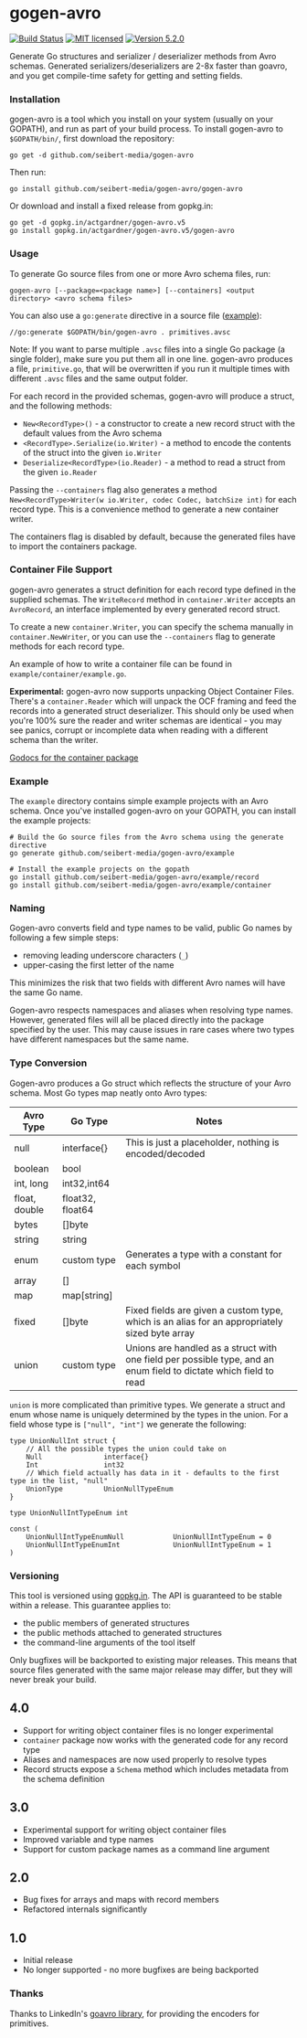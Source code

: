 gogen-avro
===

[![Build Status](https://travis-ci.org/actgardner/gogen-avro.svg?branch=master)](https://travis-ci.org/actgardner/gogen-avro)
[![MIT licensed](https://img.shields.io/badge/license-MIT-blue.svg)](https://raw.githubusercontent.com/actgardner/gogen-avro/master/LICENSE)
[![Version 5.2.0](https://img.shields.io/badge/version-5.2.0-lightgrey.svg)](https://gopkg.in/actgardner/gogen-avro.v5)

Generate Go structures and serializer / deserializer methods from Avro schemas. Generated serializers/deserializers are 2-8x faster than goavro, and you get compile-time safety for getting and setting fields.

### Installation

gogen-avro is a tool which you install on your system (usually on your GOPATH), and run as part of your build process. To install gogen-avro to `$GOPATH/bin/`, first download the repository:

```
go get -d github.com/seibert-media/gogen-avro
```

Then run:

```
go install github.com/seibert-media/gogen-avro/gogen-avro
```

Or download and install a fixed release from gopkg.in:

```
go get -d gopkg.in/actgardner/gogen-avro.v5
go install gopkg.in/actgardner/gogen-avro.v5/gogen-avro
```

### Usage

To generate Go source files from one or more Avro schema files, run:

```
gogen-avro [--package=<package name>] [--containers] <output directory> <avro schema files>
```

You can also use a `go:generate` directive in a source file ([example](https://github.com/seibert-media/gogen-avro/blob/master/test/primitive/schema_test.go)):

```
//go:generate $GOPATH/bin/gogen-avro . primitives.avsc
```

Note: If you want to parse multiple `.avsc` files into a single Go package (a single folder), make sure you put them all in one line. gogen-avro produces a file, `primitive.go`, that will be overwritten if you run it multiple times with different `.avsc` files and the same output folder.

For each record in the provided schemas, gogen-avro will produce a struct, and the following methods:

- `New<RecordType>()` - a constructor to create a new record struct with the default values from the Avro schema
- `<RecordType>.Serialize(io.Writer)` - a method to encode the contents of the struct into the given `io.Writer`
- `Deserialize<RecordType>(io.Reader)` - a method to read a struct from the given `io.Reader`

Passing the `--containers` flag also generates a method `New<RecordType>Writer(w io.Writer, codec Codec, batchSize int)` for each record type.
This is a convenience method to generate a new container writer.

The containers flag is disabled by default, because the generated files have to import the containers package. 

### Container File Support

gogen-avro generates a struct definition for each record type defined in the supplied schemas. 
The `WriteRecord` method in `container.Writer` accepts an `AvroRecord`, an interface implemented by every generated record struct.

To create a new `container.Writer`, you can specify the schema manually in `container.NewWriter`, or you can use the `--containers` flag to generate methods for each record type. 

An example of how to write a container file can be found in `example/container/example.go`.

**Experimental:** gogen-avro now supports unpacking Object Container Files. There's a `container.Reader` which will unpack the OCF framing and feed the records into a generated struct deserializer. This should only be used when you're 100% sure the reader and writer schemas are identical - you may see panics, corrupt or incomplete data when reading with a different schema than the writer.

[Godocs for the container package](https://godoc.org/github.com/seibert-media/gogen-avro/container)

### Example

The `example` directory contains simple example projects with an Avro schema. Once you've installed gogen-avro on your GOPATH, you can install the example projects:

```
# Build the Go source files from the Avro schema using the generate directive
go generate github.com/seibert-media/gogen-avro/example

# Install the example projects on the gopath
go install github.com/seibert-media/gogen-avro/example/record
go install github.com/seibert-media/gogen-avro/example/container
```

### Naming

Gogen-avro converts field and type names to be valid, public Go names by following a few simple steps:

- removing leading underscore characters (`_`)
- upper-casing the first letter of the name

This minimizes the risk that two fields with different Avro names will have the same Go name.

Gogen-avro respects namespaces and aliases when resolving type names. However, generated files will all be placed directly
into the package specified by the user. This may cause issues in rare cases where two types have different namespaces but the
same name.

### Type Conversion

Gogen-avro produces a Go struct which reflects the structure of your Avro schema. Most Go types map neatly onto Avro types:

| Avro Type     | Go Type           | Notes                                                                                                                |
|---------------|-------------------|----------------------------------------------------------------------------------------------------------------------|
| null          | interface{}       | This is just a placeholder, nothing is encoded/decoded                                                               |
| boolean       | bool              |                                                                                                                      |
| int, long     | int32,int64       |                                                                                                                      |
| float, double | float32, float64  |                                                                                                                      |
| bytes         | []byte            |                                                                                                                      |
| string        | string            |                                                                                                                      |
| enum          | custom type       | Generates a type with a constant for each symbol                                                                     |
| array<type>   | []<type>          |                                                                                                                      |
| map<type>     | map[string]<type> |                                                                                                                      |
| fixed         | [<n>]byte         | Fixed fields are given a custom type, which is an alias for an appropriately sized byte array                        |
| union         | custom type       | Unions are handled as a struct with one field per possible type, and an enum field to dictate which field to read    |

`union` is more complicated than primitive types. We generate a struct and enum whose name is uniquely determined by the types in the union. For a field whose type is `["null", "int"]` we generate the following:

```
type UnionNullInt struct {
	// All the possible types the union could take on
	Null               interface{}
	Int                int32
	// Which field actually has data in it - defaults to the first type in the list, "null"
	UnionType          UnionNullTypeEnum
}

type UnionNullIntTypeEnum int

const (
	UnionNullIntTypeEnumNull            UnionNullIntTypeEnum = 0
	UnionNullIntTypeEnumInt             UnionNullIntTypeEnum = 1
)
```

### Versioning

This tool is versioned using [gopkg.in](http://labix.org/gopkg.in).
The API is guaranteed to be stable within a release. This guarantee applies to:
- the public members of generated structures
- the public methods attached to generated structures
- the command-line arguments of the tool itself

Only bugfixes will be backported to existing major releases.
This means that source files generated with the same major release may differ, but they will never break your build.

4.0
---
- Support for writing object container files is no longer experimental
- `container` package now works with the generated code for any record type
- Aliases and namespaces are now used properly to resolve types
- Record structs expose a `Schema` method which includes metadata from the schema definition 

3.0
---
- Experimental support for writing object container files
- Improved variable and type names
- Support for custom package names as a command line argument


2.0
---
- Bug fixes for arrays and maps with record members
- Refactored internals significantly

1.0
---
- Initial release
- No longer supported - no more bugfixes are being backported

### Thanks

Thanks to LinkedIn's [goavro library](https://github.com/linkedin/goavro), for providing the encoders for primitives.
